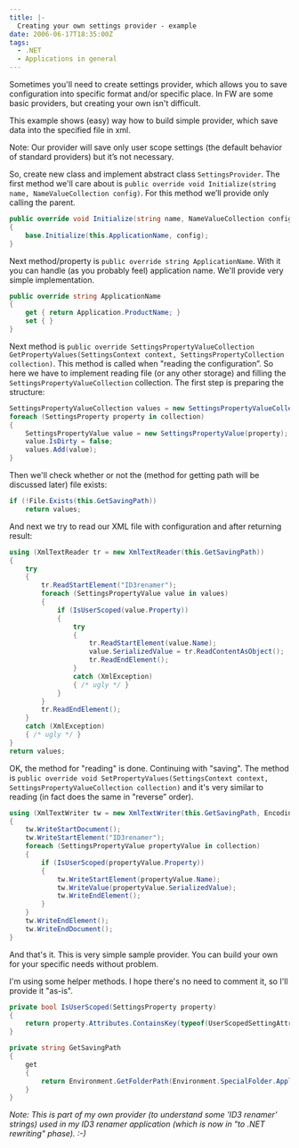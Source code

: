 ```yaml
---
title: |-
  Creating your own settings provider - example
date: 2006-06-17T18:35:00Z
tags:
  - .NET
  - Applications in general
---
```

Sometimes you'll need to create settings provider, which allows you to save configuration into specific format and/or specific place. In FW are some basic providers, but creating your own isn't difficult.

This example shows (easy) way how to build simple provider, which save data into the specified file in xml.

Note: Our provider will save only user scope settings (the default behavior of standard providers) but it’s not necessary.

So, create new class and implement abstract class `SettingsProvider`. The first method we'll care about is `public override void Initialize(string name, NameValueCollection config)`. For this method we’ll provide only calling the parent.

```csharp
public override void Initialize(string name, NameValueCollection config)
{
	base.Initialize(this.ApplicationName, config);
}
```

Next method/property is `public override string ApplicationName`. With it you can handle (as you probably feel) application name. We'll provide very simple implementation.

```csharp
public override string ApplicationName
{
	get { return Application.ProductName; }
	set { }
}
```

Next method is `public override SettingsPropertyValueCollection GetPropertyValues(SettingsContext context, SettingsPropertyCollection collection)`. This method is called when "reading the configuration”. So here we have to implement reading file (or any other storage) and filling the `SettingsPropertyValueCollection` collection. The first step is preparing the structure:

```csharp
SettingsPropertyValueCollection values = new SettingsPropertyValueCollection();
foreach (SettingsProperty property in collection)
{
	SettingsPropertyValue value = new SettingsPropertyValue(property);
	value.IsDirty = false;
	values.Add(value);
}
```

Then we'll check whether or not the (method for getting path will be discussed later) file exists:

```csharp
if (!File.Exists(this.GetSavingPath))
	return values;
```

And next we try to read our XML file with configuration and after returning result:

```csharp
using (XmlTextReader tr = new XmlTextReader(this.GetSavingPath))
{
	try
	{
		tr.ReadStartElement("ID3renamer");
		foreach (SettingsPropertyValue value in values)
		{
			if (IsUserScoped(value.Property))
			{
				try
				{
					tr.ReadStartElement(value.Name);
					value.SerializedValue = tr.ReadContentAsObject();
					tr.ReadEndElement();
				}
				catch (XmlException)
				{ /* ugly */ }
			}
		}
		tr.ReadEndElement();
	}
	catch (XmlException)
	{ /* ugly */ }
}
return values;
```

OK, the method for "reading" is done. Continuing with "saving". The method is `public override void SetPropertyValues(SettingsContext context, SettingsPropertyValueCollection collection)` and it's very similar to reading (in fact does the same in "reverse” order).

```csharp
using (XmlTextWriter tw = new XmlTextWriter(this.GetSavingPath, Encoding.Unicode))
{
	tw.WriteStartDocument();
	tw.WriteStartElement("ID3renamer");
	foreach (SettingsPropertyValue propertyValue in collection)
	{
		if (IsUserScoped(propertyValue.Property))
		{
			tw.WriteStartElement(propertyValue.Name);
			tw.WriteValue(propertyValue.SerializedValue);
			tw.WriteEndElement();
		}
	}
	tw.WriteEndElement();
	tw.WriteEndDocument();
}
```

And that's it. This is very simple sample provider. You can build your own for your specific needs without problem.

I'm using some helper methods. I hope there's no need to comment it, so I'll provide it "as-is".

```csharp
private bool IsUserScoped(SettingsProperty property)
{
	return property.Attributes.ContainsKey(typeof(UserScopedSettingAttribute));
}
```

```csharp
private string GetSavingPath
{
	get
	{
		return Environment.GetFolderPath(Environment.SpecialFolder.ApplicationData) + Path.DirectorySeparatorChar + "ID3 renamer" + Path.DirectorySeparatorChar + "user.config";
	}
}
```

_Note: This is part of my own provider (to understand some 'ID3 renamer' strings) used in my ID3 renamer application (which is now in "to .NET rewriting" phase). :-)_